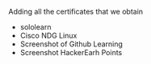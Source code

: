 Adding  all the certificates that we obtain
   * sololearn
   * Cisco NDG Linux
   * Screenshot of Github Learning
   * Screenshot HackerEarh Points
   
